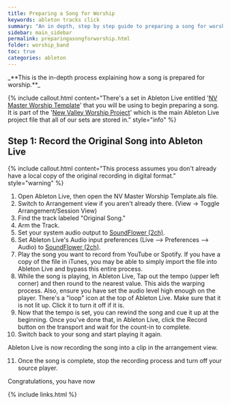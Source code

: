 ```yaml
---
title: Preparing a Song for Worship
keywords: ableton tracks click
summary: "An in depth, step by step guide to preparing a song for worship."
sidebar: main_sidebar
permalink: preparingasongforworship.html
folder: worship_band
toc: true
categories: ableton
---
```

<p>
</p>
_**This is the in-depth process explaining how a song is prepared for worship.**_

{% include callout.html content="There's a set in Ableton Live entitled '[NV Master Worship Template](brokenlink.html)' that you will be using to begin preparing a song.  It is part of the '[New Valley Worship Project](brokenlink.html)' which is the main Ableton Live project file that all of our sets are stored in." style="info" %}

## Step 1: Record the Original Song into Ableton Live

{% include callout.html content="This process assumes you don't already have a local copy of the original recording in digital format." style="warning" %}

1. Open Ableton Live, then open the NV Master Worship Template.als file.
2. Switch to Arrangement view if you aren't already there. (View -> Toggle Arrangement/Session View)
3. Find the track labeled "Original Song."
4. Arm the Track.
5. Set your system audio output to [SoundFlower (2ch)](brokenlink.html).
6. Set Ableton Live's Audio input preferences (Live --> Preferences --> Audio) to [SoundFlower (2ch)](brokenlink.html).
7. Play the song you want to record from YouTube or Spotify. If you have a copy of the file in iTunes, you may be able to simply import the file into Ableton Live and bypass this entire process.
8. While the song is playing, in Ableton Live, Tap out the tempo (upper left corner) and then round to the nearest value. This aids the warping process. Also, ensure you have set the audio level high enough on the player.  There's a "loop" icon at the top of Ableton Live.  Make sure that it is not lit up.  Click it to turn it off if it is.
9. Now that the tempo is set, you can rewind the song and cue it up at the beginning. Once you've done that, in Ableton Live, click the Record button on the transport and wait for the count-in to complete.
10. Switch back to your song and start playing it again.

Ableton Live is now recording the song into a clip in the arrangement view.

11. Once the song is complete, stop the recording process and turn off your source player.

Congratulations, you have now 

{% include links.html %}
